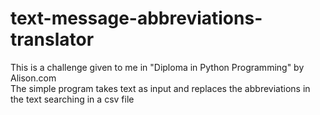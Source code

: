 # text-message-abbreviations-translator
This is a challenge given to me in "Diploma in Python Programming" by Alison.com </br>
The simple program takes text as input and replaces the abbreviations in the text searching in a csv file
